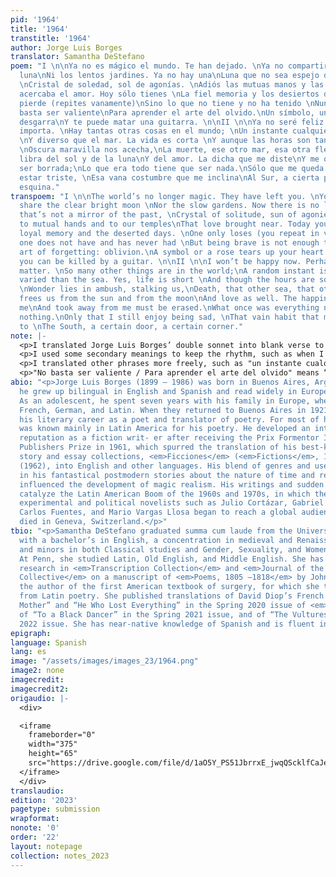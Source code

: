 ```yaml
---
pid: '1964'
title: '1964'
transtitle: '1964'
author: Jorge Luis Borges
translator: Samantha DeStefano
poem: "I \n\nYa no es mágico el mundo. Te han dejado. \nYa no compartirás la clara
  luna\nNi los lentos jardines. Ya no hay una\nLuna que no sea espejo del pasado,
  \nCristal de soledad, sol de agonías. \nAdiós las mutuas manos y las sienes \nQue
  acercaba el amor. Hoy sólo tienes \nLa fiel memoria y los desiertos días. \nNadie
  pierde (repites vanamente)\nSino lo que no tiene y no ha tenido \nNunca, pero no
  basta ser valiente\nPara aprender el arte del olvido.\nUn símbolo, una rosa, te
  desgarra\nY te puede matar una guitarra. \n\nII \n\nYa no seré feliz. Tal vez no
  importa. \nHay tantas otras cosas en el mundo; \nUn instante cualquiera es más profundo
  \nY diverso que el mar. La vida es corta \nY aunque las horas son tan largas, una
  \nOscura maravilla nos acecha,\nLa muerte, ese otro mar, esa otra flecha \nQue nos
  libra del sol y de la luna\nY del amor. La dicha que me diste\nY me quitaste debe
  ser borrada;\nLo que era todo tiene que ser nada.\nSólo que me queda el goce de
  estar triste, \nEsa vana costumbre que me inclina\nAl Sur, a cierta puerta, a cierta
  esquina."
transpoem: "I \n\nThe world’s no longer magic. They have left you. \nYou will no longer
  share the clear bright moon \nNor the slow gardens. Now there is no longer \nA moon
  that’s not a mirror of the past, \nCrystal of solitude, sun of agonies.\nGoodbye
  to mutual hands and to our temples\nThat love brought near. Today you only have\nThe
  loyal memory and the deserted days. \nOne only loses (you repeat in vain)\nWhat
  one does not have and has never had \nBut being brave is not enough to learn\nThe
  art of forgetting: oblivion.\nA symbol or a rose tears up your heart \nWhat’s more,
  you can be killed by a guitar. \n\nII \n\nI won’t be happy now. Perhaps it doesn’t
  matter. \nSo many other things are in the world;\nA random instant is far more profound\nAnd
  varied than the sea. Yes, life is short \nAnd though the hours are so long, a dark
  \nWonder lies in ambush, stalking us,\nDeath, that other sea, that other arrow\nThat
  frees us from the sun and from the moon\nAnd love as well. The happiness you gave
  me\nAnd took away from me must be erased.\nWhat once was everything now must be
  nothing.\nOnly that I still enjoy being sad, \nThat vain habit that makes me inclined
  to \nThe South, a certain door, a certain corner."
note: |-
  <p>I translated Jorge Luis Borges’ double sonnet into blank verse to preserve the poem’s original rhythm and to avoid distorting its syntax or meaning to fit the confines of sonnets’ strict rhyme schemes. I translated lines literally wherever possible and usually chose words whose pattern of stressed syllables and number of total syllables best fit iambic pentameter. I also used rhythm to create emphasis, especially when I added “yes” before “life is short” (la vida es corta) to keep the meter.</p>
  <p>I used some secondary meanings to keep the rhythm, such as when I translated <em>diverso</em> as “varied” rather than “diverse.” I sometimes included both meanings of a word to fit the meter and to enrich the images. <em>Clara</em> means “clear; bright,” so I rendered "clara luna" as “clear bright moon.” <em>Acechar means</em> “to lie in ambush; to stalk,” so I translated "nos acecha" as “lies in ambush, stalking us” to vividly depict how death seems distant yet inexorably sneaks up on people.</p>
  <p>I translated other phrases more freely, such as "un instante cualquiera," where I used its implied meaning of “a random instant” instead of the literal “any instant.” While “y te puede matar una guitarra” means “and a guitar can kill you,” I rendered it as “what’s more, you can be killed by a guitar” to add the number of syllables required for iambic pentameter. Ending the line with “guitar” also creates a slant rhyme with “heart” at the end of the previous line. As in the original, the first sonnet now concludes with an emphasis on its subject, the reminiscing lover’s pained susceptibility to beauty, instead of “oblivion,” the subject of the second sonnet.</p>
  <p>"No basta ser valiente / Para aprender el arte del olvido" means “But being brave is not enough / To learn the art of forgetting.” I changed the enjambment and idiomatically translated "el arte del olvido" (“the art of forgetting”), then added <em>olvido</em>’s literal meaning (“oblivion”). Instead of having two too-short lines, I created one in perfect iambic pentameter followed by one with near-perfect meter. However, I translated the poem’s penultimate line literally, sacrificing rhythm for meaning to avoid making the syntax awkward.</p>
abio: "<p>Jorge Luis Borges (1899 – 1986) was born in Buenos Aires, Argentina, where
  he grew up bilingual in English and Spanish and read widely in European literature.
  As an adolescent, he spent seven years with his family in Europe, where he learned
  French, German, and Latin. When they returned to Buenos Aires in 1921, he began
  his literary career as a poet and translator of poetry. For most of his life, he
  was known mainly in Latin America for his poetry. He developed an international
  reputation as a fiction writ- er after receiving the Prix Formentor International
  Publishers Prize in 1961, which spurred the translation of his best-known short
  story and essay collections, <em>Ficciones</em> (<em>Fictions</em>, 1944) and <em>Labyrinths</em>
  (1962), into English and other languages. His blend of genres and use of metafiction
  in his fantastical postmodern stories about the nature of time and reality strongly
  influenced the development of magic realism. His writings and sudden fame also helped
  catalyze the Latin American Boom of the 1960s and 1970s, in which the books of young
  experimental and political novelists such as Julio Cortázar, Gabriel García Márquez,
  Carlos Fuentes, and Mario Vargas Llosa began to reach a global audience. Borges
  died in Geneva, Switzerland.</p>"
tbio: "<p>Samantha DeStefano graduated summa cum laude from the University of Pennsylvania
  with a bachelor’s in English, a concentration in medieval and Renaissance literature,
  and minors in both Classical studies and Gender, Sexuality, and Women’s Studies.
  At Penn, she studied Latin, Old English, and Middle English. She has published academic
  research in <em>Transcription Collection</em> and <em>Journal of the Penn Manuscript
  Collective</em> on a manuscript of <em>Poems, 1805 —1818</em> by John Syng Dorsey,
  the author of the first American textbook of surgery, for which she translated quotations
  from Latin poetry. She published translations of David Diop’s French poems “To My
  Mother” and “He Who Lost Everything” in the Spring 2020 issue of <em>DoubleSpeak</em>,
  of “To a Black Dancer” in the Spring 2021 issue, and of “The Vultures” in the Spring
  2022 issue. She has near-native knowledge of Spanish and is fluent in French.</p>"
epigraph:
language: Spanish
lang: es
image: "/assets/images/images_23/1964.png"
image2: none
imagecredit:
imagecredit2:
origaudio: |-
  <div>

  <iframe
    frameborder="0"
    width="375"
    height="65"
    src="https://drive.google.com/file/d/1aO5Y_PS51JbrrxE_jwqQScklfCaJehoC/preview">
  </iframe>
  </div>
translaudio:
edition: '2023'
pagetype: submission
wrapformat:
nonote: '0'
order: '22'
layout: notepage
collection: notes_2023
---
```


